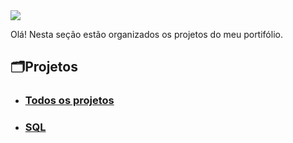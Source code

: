 <img src="https://github.com/massis93/Projetos_Analise_Dados/blob/main/img/titulo_projeto.jpg">

 Olá! Nesta seção estão organizados os projetos do meu portifólio.
 
## 🗂️Projetos

* ### [Todos os projetos](https://github.com/massis93/Projetos_Analise_Dados/tree/main/Projetos)
* ### [SQL](https://github.com/massis93/Projetos_Analise_Dados/tree/main/SQL)
